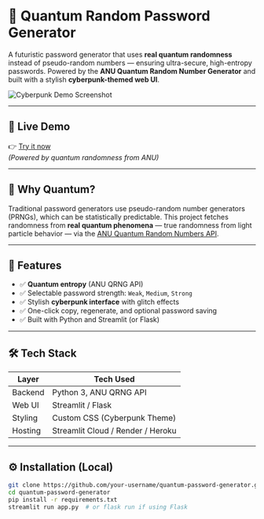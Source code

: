 # 🔐 Quantum Random Password Generator

A futuristic password generator that uses **real quantum randomness** instead of pseudo-random numbers — ensuring ultra-secure, high-entropy passwords. Powered by the **ANU Quantum Random Number Generator** and built with a stylish **cyberpunk-themed web UI**.

![Cyberpunk Demo Screenshot](path/to/screenshot.png) <!-- Replace with actual screenshot path -->

---

## 🚀 Live Demo

👉 [Try it now](https://your-deployed-app-link.com)  
*(Powered by quantum randomness from ANU)*

---

## 🧠 Why Quantum?

Traditional password generators use pseudo-random number generators (PRNGs), which can be statistically predictable. This project fetches randomness from **real quantum phenomena** — true randomness from light particle behavior — via the [ANU Quantum Random Numbers API](https://qrng.anu.edu.au/).

---

## 🎯 Features

- ✅ **Quantum entropy** (ANU QRNG API)
- ✅ Selectable password strength: `Weak`, `Medium`, `Strong`
- ✅ Stylish **cyberpunk interface** with glitch effects
- ✅ One-click copy, regenerate, and optional password saving
- ✅ Built with Python and Streamlit (or Flask)

---

## 🛠️ Tech Stack

| Layer      | Tech Used                      |
|------------|--------------------------------|
| Backend    | Python 3, ANU QRNG API         |
| Web UI     | Streamlit / Flask              |
| Styling    | Custom CSS (Cyberpunk Theme)   |
| Hosting    | Streamlit Cloud / Render / Heroku |

---

## ⚙️ Installation (Local)

```bash
git clone https://github.com/your-username/quantum-password-generator.git
cd quantum-password-generator
pip install -r requirements.txt
streamlit run app.py  # or flask run if using Flask
